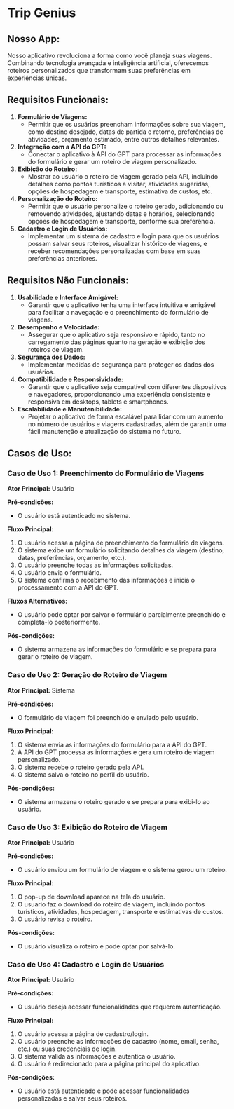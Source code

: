 # Trip Genius

## Nosso App:

Nosso aplicativo revoluciona a forma como você planeja suas viagens. Combinando tecnologia avançada e inteligência artificial, oferecemos roteiros personalizados que transformam suas preferências em experiências únicas.

## **Requisitos Funcionais:**

1. **Formulário de Viagens:**
    - Permitir que os usuários preencham informações sobre sua viagem, como destino desejado, datas de partida e retorno, preferências de atividades, orçamento estimado, entre outros detalhes relevantes.
2. **Integração com a API do GPT:**
    - Conectar o aplicativo à API do GPT para processar as informações do formulário e gerar um roteiro de viagem personalizado.
3. **Exibição do Roteiro:**
    - Mostrar ao usuário o roteiro de viagem gerado pela API, incluindo detalhes como pontos turísticos a visitar, atividades sugeridas, opções de hospedagem e transporte, estimativa de custos, etc.
4. **Personalização do Roteiro:**
    - Permitir que o usuário personalize o roteiro gerado, adicionando ou removendo atividades, ajustando datas e horários, selecionando opções de hospedagem e transporte, conforme sua preferência.
5. **Cadastro e Login de Usuários:**
    - Implementar um sistema de cadastro e login para que os usuários possam salvar seus roteiros, visualizar histórico de viagens, e receber recomendações personalizadas com base em suas preferências anteriores.

## **Requisitos Não Funcionais:**

1. **Usabilidade e Interface Amigável:**
    - Garantir que o aplicativo tenha uma interface intuitiva e amigável para facilitar a navegação e o preenchimento do formulário de viagens.
2. **Desempenho e Velocidade:**
    - Assegurar que o aplicativo seja responsivo e rápido, tanto no carregamento das páginas quanto na geração e exibição dos roteiros de viagem.
3. **Segurança dos Dados:**
    - Implementar medidas de segurança para proteger os dados dos usuários.
4. **Compatibilidade e Responsividade:**
    - Garantir que o aplicativo seja compatível com diferentes dispositivos e navegadores, proporcionando uma experiência consistente e responsiva em desktops, tablets e smartphones.
5. **Escalabilidade e Manutenibilidade:**
    - Projetar o aplicativo de forma escalável para lidar com um aumento no número de usuários e viagens cadastradas, além de garantir uma fácil manutenção e atualização do sistema no futuro.

## **Casos de Uso:**

### **Caso de Uso 1: Preenchimento do Formulário de Viagens**

**Ator Principal:** Usuário

**Pré-condições:**

- O usuário está autenticado no sistema.

**Fluxo Principal:**

1. O usuário acessa a página de preenchimento do formulário de viagens.
2. O sistema exibe um formulário solicitando detalhes da viagem (destino, datas, preferências, orçamento, etc.).
3. O usuário preenche todas as informações solicitadas.
4. O usuário envia o formulário.
5. O sistema confirma o recebimento das informações e inicia o processamento com a API do GPT.

**Fluxos Alternativos:**

- O usuário pode optar por salvar o formulário parcialmente preenchido e completá-lo posteriormente.

**Pós-condições:**

- O sistema armazena as informações do formulário e se prepara para gerar o roteiro de viagem.

### **Caso de Uso 2: Geração do Roteiro de Viagem**

**Ator Principal:** Sistema

**Pré-condições:**

- O formulário de viagem foi preenchido e enviado pelo usuário.

**Fluxo Principal:**

1. O sistema envia as informações do formulário para a API do GPT.
2. A API do GPT processa as informações e gera um roteiro de viagem personalizado.
3. O sistema recebe o roteiro gerado pela API.
4. O sistema salva o roteiro no perfil do usuário.

**Pós-condições:**

- O sistema armazena o roteiro gerado e se prepara para exibi-lo ao usuário.

### **Caso de Uso 3: Exibição do Roteiro de Viagem**

**Ator Principal:** Usuário

**Pré-condições:**

- O usuário enviou um formulário de viagem e o sistema gerou um roteiro.

**Fluxo Principal:**

1. O pop-up de download aparece na tela do usuário.
2. O usuario faz o download do roteiro de viagem, incluindo pontos turísticos, atividades, hospedagem, transporte e estimativas de custos.
3. O usuário revisa o roteiro.

**Pós-condições:**

- O usuário visualiza o roteiro e pode optar por salvá-lo.

### **Caso de Uso 4: Cadastro e Login de Usuários**

**Ator Principal:** Usuário

**Pré-condições:**

- O usuário deseja acessar funcionalidades que requerem autenticação.

**Fluxo Principal:**

1. O usuário acessa a página de cadastro/login.
2. O usuário preenche as informações de cadastro (nome, email, senha, etc.) ou suas credenciais de login.
3. O sistema valida as informações e autentica o usuário.
4. O usuário é redirecionado para a página principal do aplicativo.

**Pós-condições:**

- O usuário está autenticado e pode acessar funcionalidades personalizadas e salvar seus roteiros.
